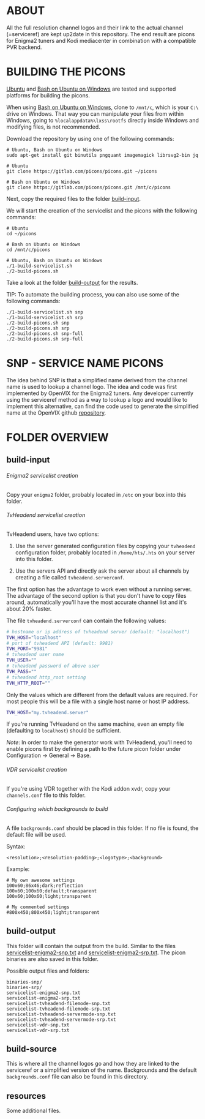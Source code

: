 # ABOUT

All the full resolution channel logos and their link to the actual channel (=serviceref) are kept up2date in this repository. The end result are picons for Enigma2 tuners and Kodi mediacenter in combination with a compatible PVR backend.

# BUILDING THE PICONS

[Ubuntu](http://www.ubuntu.com/download) and [Bash on Ubuntu on Windows](https://msdn.microsoft.com/commandline/wsl) are tested and supported platforms for building the picons.

When using [Bash on Ubuntu on Windows](https://msdn.microsoft.com/commandline/wsl), clone to `/mnt/c`, which is your `C:\` drive on Windows. That way you can manipulate your files from within Windows, going to `%localappdata%\lxss\rootfs` directly inside Windows and modifying files, is not recommended.

Download the repository by using one of the following commands:
```
# Ubuntu, Bash on Ubuntu on Windows
sudo apt-get install git binutils pngquant imagemagick librsvg2-bin jq

# Ubuntu
git clone https://gitlab.com/picons/picons.git ~/picons

# Bash on Ubuntu on Windows
git clone https://gitlab.com/picons/picons.git /mnt/c/picons
```

Next, copy the required files to the folder [build-input](build-input).

We will start the creation of the servicelist and the picons with the following commands:
```
# Ubuntu
cd ~/picons

# Bash on Ubuntu on Windows
cd /mnt/c/picons

# Ubuntu, Bash on Ubuntu on Windows
./1-build-servicelist.sh
./2-build-picons.sh
```

Take a look at the folder [build-output](build-output) for the results.

TIP: To automate the building process, you can also use some of the following commands:

```
./1-build-servicelist.sh snp
./1-build-servicelist.sh srp
./2-build-picons.sh snp
./2-build-picons.sh srp
./2-build-picons.sh snp-full
./2-build-picons.sh srp-full
```

# SNP - SERVICE NAME PICONS

The idea behind SNP is that a simplified name derived from the channel name is used to lookup a channel logo. The idea and code was first implemented by OpenVIX for the Enigma2 tuners. Any developer currently using the serviceref method as a way to lookup a logo and would like to implement this alternative, can find the code used to generate the simplified name at the OpenVIX github [repository](https://github.com/OpenViX/enigma2/blob/master/lib/python/Components/Renderer/Picon.py#L88-L89).

# FOLDER OVERVIEW

## build-input

###### Enigma2 servicelist creation
Copy your `enigma2` folder, probably located in `/etc` on your box into this folder.

###### TvHeadend servicelist creation
TvHeadend users, have two options:

1. Use the server generated configuration files by copying your `tvheadend` configuration folder, probably located in `/home/hts/.hts` on your server into this folder.

2. Use the servers API and directly ask the server about all channels by creating a file called `tvheadend.serverconf`.

The first option has the advantage to work even without a running server. The advantage of the second option is that you don't have to copy files around, automatically you'll have the most accurate channel list and it's about 20% faster.

The file `tvheadend.serverconf` can contain the following values:

```sh
# hostname or ip address of tvheadend server (default: "localhost")
TVH_HOST="localhost"
# port of tvheadend API (default: 9981)
TVH_PORT="9981"
# tvheadend user name
TVH_USER=""
# tvheadend password of above user
TVH_PASS=""
# tvheadend http_root setting
TVH_HTTP_ROOT=""
```

Only the values which are different from the default values are required. For most people this will be a file with a single host name or host IP address.

```sh
TVH_HOST="my.tvheadend.server"
```

If you're running TvHeadend on the same machine, even an empty file (defaulting to `localhost`) should be sufficient.

*Note*: In order to make the generator work with TvHeadend, you'll need to enable picons first by defining a path to the future picon folder under Configuration -> General -> Base.

###### VDR servicelist creation
If you're using VDR together with the Kodi addon xvdr, copy your `channels.conf` file to this folder.

###### Configuring which backgrounds to build
A file `backgrounds.conf` should be placed in this folder. If no file is found, the default file will be used.

Syntax:
```
<resolution>;<resolution-padding>;<logotype>;<background>
```

Example:
```
# My own awesome settings
100x60;86x46;dark;reflection
100x60;100x60;default;transparent
100x60;100x60;light;transparent

# My commented settings
#800x450;800x450;light;transparent
```

## build-output

This folder will contain the output from the build. Similar to the files [servicelist-enigma2-snp.txt](resources/samples/servicelist-enigma2-snp.txt) and [servicelist-enigma2-srp.txt](resources/samples/servicelist-enigma2-srp.txt). The picon binaries are also saved in this folder.

Possible output files and folders:
```
binaries-snp/
binaries-srp/
servicelist-enigma2-snp.txt
servicelist-enigma2-srp.txt
servicelist-tvheadend-filemode-snp.txt
servicelist-tvheadend-filemode-srp.txt
servicelist-tvheadend-servermode-snp.txt
servicelist-tvheadend-servermode-srp.txt
servicelist-vdr-snp.txt
servicelist-vdr-srp.txt
```

## build-source

This is where all the channel logos go and how they are linked to the serviceref or a simplified version of the name. Backgrounds and the default `backgrounds.conf` file can also be found in this directory.

## resources

Some additional files.
